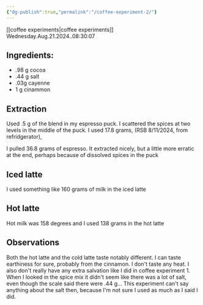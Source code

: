 ```yaml
---
{"dg-publish":true,"permalink":"/coffee-experiment-2/"}
---
```


[[coffee experiments\|coffee experiments]]
Wednesday.Aug.21.2024..08:30:07
## Ingredients:
* .98 g cocoa
* .44 g salt
* .03g cayenne
* 1 g cinammon

## Extraction
Used .5 g of the blend in my espresso puck. I scattered the spices at two levels in the middle of the puck. I used 17.8 grams, (RSB 8/11/2024, from refridgerator),

I pulled 36.8 grams of espresso. It extracted nicely, but a little more erratic at the end, perhaps because of dissolved spices in the puck
## Iced latte

I used something like 160 grams of milk in the iced latte
## Hot latte

Hot milk was 158 degrees and I used 138 grams in the hot latte

## Observations

Both the hot latte and the cold latte taste notably different. I can taste earthiness for sure, probably from the cinnamon. I don't taste any heat. I also don't really have any extra salvation like I did in coffee experiment 1. When I looked in the spice mix it didn't seem like there was a lot of salt, even though the scale said there were .44 g... This experiment can't say anything about the salt then, because I'm not sure I used as much as I said I did.
